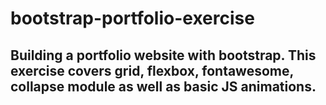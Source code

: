 bootstrap-portfolio-exercise
========
Building a portfolio website with bootstrap. This exercise covers grid, flexbox, fontawesome, collapse module as well as basic JS animations.
-----